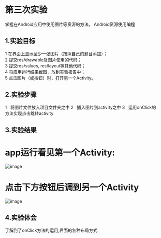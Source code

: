 # 第三次实验
掌握在Android应用中使用图片等资源的方法。
Android资源使用编程

## 1.实验目标

1    在界面上显示至少一张图片（按照自己的题目添加）；  
2    提交res/drawable及图片使用的代码；  
3    提交res/values, res/layout等其他代码；  
4    将应用运行结果截图，放到实验报告中；  
5    点击图片（或按钮）时，打开另一个Activity。  

## 2.实验步骤
1   将图片文件放入项目文件夹之中
2   插入图片到activity之中
3   运用onClick的方法实现点击跳转activity

## 3.实验结果
# app运行看见第一个Activity:
![image](https://raw.githubusercontent.com/wekun/android-labs-2018/master/soft1614080902315/cc%20(1).jpg)
# 点击下方按钮后调到另一个Activity
![image](https://raw.githubusercontent.com/wekun/android-labs-2018/master/soft1614080902315/cc%20(2).jpg)
## 4.实验体会
了解到了onClick方法的运用,界面的各种布局方式
